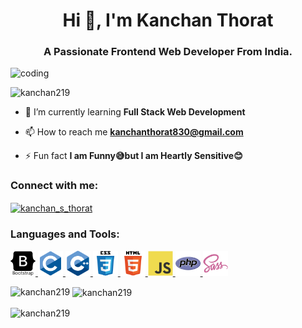 <h1 align="center">Hi 👋, I'm Kanchan Thorat</h1>
<h3 align="center">A Passionate Frontend Web Developer From India.</h3>
<img src="right" alt="coding" width="400" src="https://www.google.com/url?sa=i&url=https%3A%2F%2Fwww.careerguide.com%2Fcareer%2Fonline-career-counselling%2F8-ways-to-know-web-development-is-a-good-career-for-you&psig=AOvVaw3_HeOfixpl7EG4CnatbWkc&ust=1682946268656000&source=images&cd=vfe&ved=0CBEQjRxqFwoTCPCHpcXV0f4CFQAAAAAdAAAAABAJ">
<p align="left"> <img src="https://komarev.com/ghpvc/?username=kanchan219&label=Profile%20views&color=0e75b6&style=flat" alt="kanchan219" /> </p>

- 🌱 I’m currently learning **Full Stack Web Development**

- 📫 How to reach me **kanchanthorat830@gmail.com**

- ⚡ Fun fact **I am Funny😅but I am Heartly Sensitive😊**

<h3 align="left">Connect with me:</h3>
<p align="left">
<a href="https://instagram.com/kanchan_s_thorat" target="blank"><img align="center" src="https://raw.githubusercontent.com/rahuldkjain/github-profile-readme-generator/master/src/images/icons/Social/instagram.svg" alt="kanchan_s_thorat" height="30" width="40" /></a>
</p>

<h3 align="left">Languages and Tools:</h3>
<p align="left"> <a href="https://getbootstrap.com" target="_blank" rel="noreferrer"> <img src="https://raw.githubusercontent.com/devicons/devicon/master/icons/bootstrap/bootstrap-plain-wordmark.svg" alt="bootstrap" width="40" height="40"/> </a> <a href="https://www.cprogramming.com/" target="_blank" rel="noreferrer"> <img src="https://raw.githubusercontent.com/devicons/devicon/master/icons/c/c-original.svg" alt="c" width="40" height="40"/> </a> <a href="https://www.w3schools.com/cpp/" target="_blank" rel="noreferrer"> <img src="https://raw.githubusercontent.com/devicons/devicon/master/icons/cplusplus/cplusplus-original.svg" alt="cplusplus" width="40" height="40"/> </a> <a href="https://www.w3schools.com/css/" target="_blank" rel="noreferrer"> <img src="https://raw.githubusercontent.com/devicons/devicon/master/icons/css3/css3-original-wordmark.svg" alt="css3" width="40" height="40"/> </a> <a href="https://www.w3.org/html/" target="_blank" rel="noreferrer"> <img src="https://raw.githubusercontent.com/devicons/devicon/master/icons/html5/html5-original-wordmark.svg" alt="html5" width="40" height="40"/> </a> <a href="https://developer.mozilla.org/en-US/docs/Web/JavaScript" target="_blank" rel="noreferrer"> <img src="https://raw.githubusercontent.com/devicons/devicon/master/icons/javascript/javascript-original.svg" alt="javascript" width="40" height="40"/> </a> <a href="https://www.php.net" target="_blank" rel="noreferrer"> <img src="https://raw.githubusercontent.com/devicons/devicon/master/icons/php/php-original.svg" alt="php" width="40" height="40"/> </a> <a href="https://sass-lang.com" target="_blank" rel="noreferrer"> <img src="https://raw.githubusercontent.com/devicons/devicon/master/icons/sass/sass-original.svg" alt="sass" width="40" height="40"/> </a> </p>

<p><img align="left" src="https://github-readme-stats.vercel.app/api/top-langs?username=kanchan219&show_icons=true&locale=en&layout=compact" alt="kanchan219" /></p>

<p>&nbsp;<img align="center" src="https://github-readme-stats.vercel.app/api?username=kanchan219&show_icons=true&locale=en" alt="kanchan219" /></p>

<p><img align="center" src="https://github-readme-streak-stats.herokuapp.com/?user=kanchan219&" alt="kanchan219" /></p>
